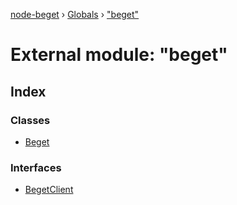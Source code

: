 [node-beget](../README.md) › [Globals](../globals.md) › ["beget"](_beget_.md)

# External module: "beget"

## Index

### Classes

* [Beget](../classes/_beget_.beget.md)

### Interfaces

* [BegetClient](../interfaces/_beget_.begetclient.md)
